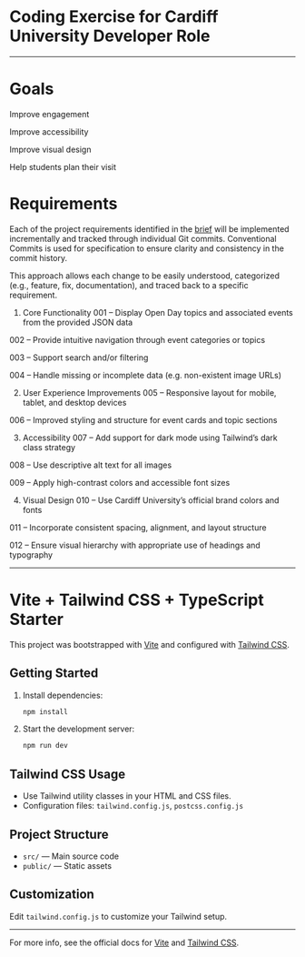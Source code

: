 # Coding Exercise for Cardiff University Developer Role


---

# Goals

Improve engagement

Improve accessibility

Improve visual design

Help students plan their visit

# Requirements

Each of the project requirements identified in the [brief](https://github.com/juanayuque/CUOpenDayTest/blob/main/README_EXERCISE.md) will be implemented incrementally and tracked through individual Git commits.
Conventional Commits is used for specification to ensure clarity and consistency in the commit history.

This approach allows each change to be easily understood, categorized (e.g., feature, fix, documentation), and traced back to a specific requirement.

 1. Core Functionality
001 – Display Open Day topics and associated events from the provided JSON data

002 – Provide intuitive navigation through event categories or topics

003 – Support search and/or filtering

004 – Handle missing or incomplete data (e.g. non-existent image URLs)

 2. User Experience Improvements
005 – Responsive layout for mobile, tablet, and desktop devices

006 – Improved styling and structure for event cards and topic sections

 3. Accessibility
007 – Add support for dark mode using Tailwind’s dark class strategy

008 – Use descriptive alt text for all images

009 – Apply high-contrast colors and accessible font sizes

 4. Visual Design
010 – Use Cardiff University’s official brand colors and fonts

011 – Incorporate consistent spacing, alignment, and layout structure

012 – Ensure visual hierarchy with appropriate use of headings and typography

---


# Vite + Tailwind CSS + TypeScript Starter

This project was bootstrapped with [Vite](https://vitejs.dev/) and configured with [Tailwind CSS](https://tailwindcss.com/).

## Getting Started

1. Install dependencies:
   ```sh
   npm install
   ```
2. Start the development server:
   ```sh
   npm run dev
   ```

## Tailwind CSS Usage
- Use Tailwind utility classes in your HTML and CSS files.
- Configuration files: `tailwind.config.js`, `postcss.config.js`

## Project Structure
- `src/` — Main source code
- `public/` — Static assets

## Customization
Edit `tailwind.config.js` to customize your Tailwind setup.

---

For more info, see the official docs for [Vite](https://vitejs.dev/) and [Tailwind CSS](https://tailwindcss.com/).
